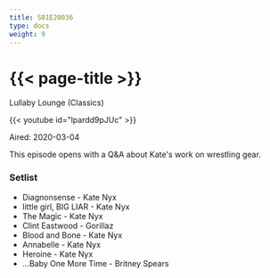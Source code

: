 ```yaml
---
title: S01E20036
type: docs
weight: 9
---
```


# {{< page-title >}}

Lullaby Lounge (Classics)

{{< youtube id="lpardd9pJUc" >}}

Aired: 2020-03-04

This episode opens with a Q&A about Kate's work on wrestling gear.

### Setlist
* Diagnonsense - Kate Nyx
* little girl, BIG LIAR - Kate Nyx
* The Magic - Kate Nyx
* Clint Eastwood - Gorillaz
* Blood and Bone - Kate Nyx
* Annabelle - Kate Nyx
* Heroine - Kate Nyx
* ...Baby One More Time - Britney Spears
